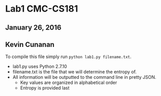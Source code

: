 # Lab1 CMC-CS181
## January 26, 2016
## Kevin Cunanan

To compile this file simply run `python lab1.py filename.txt`.
* lab1.py uses Python 2.7.10
* filename.txt is the file that we will determine the entropy of.
* All information will be outputted to the command line in pretty JSON.
  * Key values are organized in alphabetical order
  * Entropy is provided last
